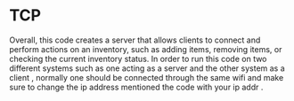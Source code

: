 # TCP
Overall, this code creates a server that allows clients to connect and perform actions on an inventory, such as adding items, removing items, or checking the current inventory status.
In order to run this code on two different systems such as one acting as a server and the other system as a client , normally one should be connected through the same wifi and make sure to change the ip address mentioned the code with your ip addr . 
